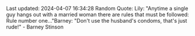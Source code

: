 Last updated: 2024-04-07 16:34:28
Random Quote: Lily: "Anytime a single guy hangs out with a married woman there are rules that must be followed: Rule number one..."Barney: "Don't use the husband's condoms, that's just rude!" - Barney Stinson